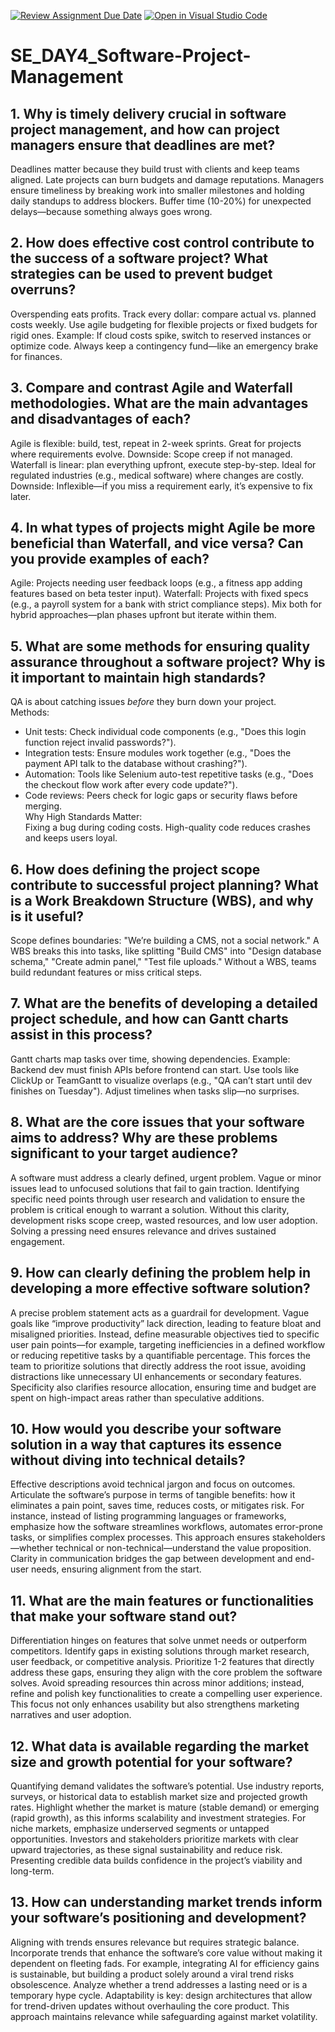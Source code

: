 [![Review Assignment Due Date](https://classroom.github.com/assets/deadline-readme-button-22041afd0340ce965d47ae6ef1cefeee28c7c493a6346c4f15d667ab976d596c.svg)](https://classroom.github.com/a/9pw6JKcu)
[![Open in Visual Studio Code](https://classroom.github.com/assets/open-in-vscode-2e0aaae1b6195c2367325f4f02e2d04e9abb55f0b24a779b69b11b9e10269abc.svg)](https://classroom.github.com/online_ide?assignment_repo_id=18482958&assignment_repo_type=AssignmentRepo)
# SE_DAY4_Software-Project-Management
## 1. Why is timely delivery crucial in software project management, and how can project managers ensure that deadlines are met?
Deadlines matter because they build trust with clients and keep teams aligned. Late projects can burn budgets and damage reputations. 
Managers ensure timeliness by breaking work into smaller milestones and holding daily standups to address blockers. Buffer time (10-20%) for unexpected delays—because something always goes wrong.

## 2. How does effective cost control contribute to the success of a software project? What strategies can be used to prevent budget overruns?
Overspending eats profits. 
Track every dollar: compare actual vs. planned costs weekly. Use agile budgeting for flexible projects or fixed budgets for rigid ones. Example: If cloud costs spike, switch to reserved instances or optimize code. Always keep a contingency fund—like an emergency brake for finances.

## 3. Compare and contrast Agile and Waterfall methodologies. What are the main advantages and disadvantages of each?
Agile is flexible: build, test, repeat in 2-week sprints. Great for projects where requirements evolve.
Downside: Scope creep if not managed.
Waterfall is linear: plan everything upfront, execute step-by-step. Ideal for regulated industries (e.g., medical software) where changes are costly. 
Downside: Inflexible—if you miss a requirement early, it’s expensive to fix later.

## 4. In what types of projects might Agile be more beneficial than Waterfall, and vice versa? Can you provide examples of each?
Agile: Projects needing user feedback loops (e.g., a fitness app adding features based on beta tester input).
Waterfall: Projects with fixed specs (e.g., a payroll system for a bank with strict compliance steps). Mix both for hybrid approaches—plan phases upfront but iterate within them.

## 5. What are some methods for ensuring quality assurance throughout a software project? Why is it important to maintain high standards?
QA is about catching issues *before* they burn down your project.  
Methods:  
- Unit tests: Check individual code components (e.g., "Does this login function reject invalid passwords?").  
- Integration tests: Ensure modules work together (e.g., "Does the payment API talk to the database without crashing?").  
- Automation: Tools like Selenium auto-test repetitive tasks (e.g., "Does the checkout flow work after every code update?").  
- Code reviews: Peers check for logic gaps or security flaws before merging.  
Why High Standards Matter:  
Fixing a bug during coding costs. High-quality code reduces crashes and keeps users loyal.  

## 6. How does defining the project scope contribute to successful project planning? What is a Work Breakdown Structure (WBS), and why is it useful?
Scope defines boundaries: "We’re building a CMS, not a social network." 
A WBS breaks this into tasks, like splitting "Build CMS" into "Design database schema," "Create admin panel," "Test file uploads." Without a WBS, teams build redundant features or miss critical steps.

## 7. What are the benefits of developing a detailed project schedule, and how can Gantt charts assist in this process?
Gantt charts map tasks over time, showing dependencies. Example: Backend dev must finish APIs before frontend can start. Use tools like ClickUp or TeamGantt to visualize overlaps (e.g., "QA can’t start until dev finishes on Tuesday"). Adjust timelines when tasks slip—no surprises.

## 8. What are the core issues that your software aims to address? Why are these problems significant to your target audience?
A software must address a clearly defined, urgent problem. Vague or minor issues lead to unfocused solutions that fail to gain traction. Identifying specific need points through user research and validation to ensure the problem is critical enough to warrant a solution. Without this clarity, development risks scope creep, wasted resources, and low user adoption. Solving a pressing need ensures relevance and drives sustained engagement.

## 9. How can clearly defining the problem help in developing a more effective software solution?
A precise problem statement acts as a guardrail for development. Vague goals like “improve productivity” lack direction, leading to feature bloat and misaligned priorities. Instead, define measurable objectives tied to specific user pain points—for example, targeting inefficiencies in a defined workflow or reducing repetitive tasks by a quantifiable percentage. This forces the team to prioritize solutions that directly address the root issue, avoiding distractions like unnecessary UI enhancements or secondary features. Specificity also clarifies resource allocation, ensuring time and budget are spent on high-impact areas rather than speculative additions.

## 10. How would you describe your software solution in a way that captures its essence without diving into technical details?
Effective descriptions avoid technical jargon and focus on outcomes. Articulate the software’s purpose in terms of tangible benefits: how it eliminates a pain point, saves time, reduces costs, or mitigates risk. For instance, instead of listing programming languages or frameworks, emphasize how the software streamlines workflows, automates error-prone tasks, or simplifies complex processes. This approach ensures stakeholders—whether technical or non-technical—understand the value proposition. Clarity in communication bridges the gap between development and end-user needs, ensuring alignment from the start.

## 11. What are the main features or functionalities that make your software stand out?
Differentiation hinges on features that solve unmet needs or outperform competitors. Identify gaps in existing solutions through market research, user feedback, or competitive analysis. Prioritize 1-2 features that directly address these gaps, ensuring they align with the core problem the software solves. Avoid spreading resources thin across minor additions; instead, refine and polish key functionalities to create a compelling user experience. This focus not only enhances usability but also strengthens marketing narratives and user adoption.

## 12. What data is available regarding the market size and growth potential for your software?
Quantifying demand validates the software’s potential.
Use industry reports, surveys, or historical data to establish market size and projected growth rates.
Highlight whether the market is mature (stable demand) or emerging (rapid growth), as this informs scalability and investment strategies. 
For niche markets, emphasize underserved segments or untapped opportunities. Investors and stakeholders prioritize markets with clear upward trajectories, as these signal sustainability and reduce risk. Presenting credible data builds confidence in the project’s viability and long-term.

## 13. How can understanding market trends inform your software’s positioning and development?
Aligning with trends ensures relevance but requires strategic balance.
Incorporate trends that enhance the software’s core value without making it dependent on fleeting fads. For example, integrating AI for efficiency gains is sustainable, but building a product solely around a viral trend risks obsolescence. 
Analyze whether a trend addresses a lasting need or is a temporary hype cycle.
Adaptability is key: design architectures that allow for trend-driven updates without overhauling the core product. This approach maintains relevance while safeguarding against market volatility.
